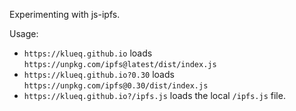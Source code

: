 Experimenting with js-ipfs.

Usage:

- `https://klueq.github.io` loads `https://unpkg.com/ipfs@latest/dist/index.js`
- `https://klueq.github.io?0.30` loads `https://unpkg.com/ipfs@0.30/dist/index.js`
- `https://klueq.github.io?/ipfs.js` loads the local `/ipfs.js` file.


